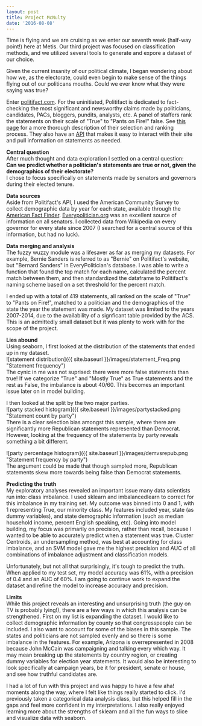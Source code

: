 ```yaml
---
layout: post
title: Project McNulty
date: '2016-08-08'
---  
```

  
Time is flying and we are cruising as we enter our seventh week (half-way point!) here at Metis.  Our third project was focused on classification methods, and we utilized several tools to generate and expore a dataset of our choice.  
  
Given the current insanity of our political climate, I began wondering about how we, as the electorate, could even begin to make sense of the things flying out of our politicans mouths.  Could we ever know what they were saying was true?  
  
Enter [politifact.com](https://www.politifact.com "Politifact's Homepage").  For the uninitiated, Politifact is dedicated to fact-checking the most significant and newsworthy claims made by politicians, candidates, PACs, bloggers, pundits, analysts, etc.  A panel of staffers rank the statements on their scale of "True" to "Pants on Fire!" false.  See [this page](http://www.politifact.com/truth-o-meter/article/2013/nov/01/principles-politifact-punditfact-and-truth-o-meter/) for a more thorough description of their selection and ranking process.  They also have an [API](http://static.politifact.com/api/doc.html) that makes it easy to interact with their site and pull information on statements as needed.  
  
**Central question**  
After much thought and data exploration I settled on a central question:  
**Can we predict whether a politician's statements are true or not, given the demographics of their electorate?**  
I chose to focus specifically on statements made by senators and governors during their elected tenure.    
  
**Data sources**  
Aside from Politifact's API, I used the American Community Survey to collect demographic data by year for each state, available through the [American Fact Finder](http://factfinder.census.gov/faces/nav/jsf/pages/index.xhtml).  [Everypolitician.org](http://everypolitician.org/) was an excellent source of information on all senators.  I collected data from Wikipedia on every governor for every state since 2007 (I searched for a central source of this information, but had no luck).  
  
**Data merging and analysis**  
The fuzzy wuzzy module was a lifesaver as far as merging my datasets.  For example, Bernie Sanders is referred to as "Bernie" on Politifact's website, but "Bernard Sanders" in EveryPolitician's database.  I was able to write a function that found the top match for each name, calculated the percent match between them, and then standardized the dataframe to Politifact's naming scheme based on a set threshold for the percent match.
  
I ended up with a total of 419 statements, all ranked on the scale of "True" to "Pants on Fire!", matched to a politician and the demographics of the state the year the statement was made.  My dataset was limited to the years 2007-2014, due to the availability of a signficant table provided by the ACS.  This is an admittedly small dataset but it was plenty to work with for the scope of the project.   
  
**Lies abound**  
Using seaborn, I first looked at the distribution of the statements that ended up in my dataset.  
![statement distribution]({{ site.baseurl }}/images/statement_Freq.png "Statement frequency")  
The cynic in me was not suprised: there were more false statements than true!  If we categorize "True" and "Mostly True" as True statements and the rest as False, the imbalance is about 40/60.  This becomes an important issue later on in model building.  
  
I then looked at the split by the two major parties.  
![party stacked histogram]({{ site.baseurl }}/images/partystacked.png "Statement count by party")  
There is a clear selection bias amongst this sample, where there are significantly more Republican statements represented than Democrat.  However, looking at the frequency of the statements by party reveals something a bit different.  

![party percentage histogram]({{ site.baseurl }}/images/demvsrepub.png "Statement frequency by party")  
The argument could be made that though sampled more, Republican statements skew more towards being false than Democrat statements.  
  
**Predicting the truth**  
My exploratory analyses revealed an important issue many data scientists run into: class imbalance.  I used sklearn and imbalancedlearn to correct for this imbalance in my training set.  My outcome was binned into 0 and 1, with 1 representing True, our minority class.  My features included year, state (as dummy variables), and state demographic information (such as median household income, percent English speaking, etc).  Going into model building, my focus was primarily on precision, rather than recall, because I wanted to be able to accurately predict when a statement was true.  Cluster Centroids, an undersampling method, was best at accounting for class imbalance, and an SVM model gave me the highest precision and AUC of all combinations of imbalance adjustment and classification models.  
  
Unfortunately, but not all that surprisingly, it's tough to predict the truth.  When applied to my test set, my model accuracy was 61%, with a precision of 0.4 and an AUC of 60%.  I am going to continue work to expand the dataset and refine the model to increase accuracy and precision.  
  
**Limits**  
While this project reveals an interesting and unsurprising truth (the guy on TV is probably lying!), there are a few ways in which this analysis can be strengthened.  First on my list is expanding the dataset.  I would like to collect demographic information by county so that congresspeople can be included.  I also want to account for some of the biases in this sample. The states and politicians are not sampled evenly and so there is some imbalance in the features.  For example, Arizona is overrepresented in 2008 because John McCain was campaigning and talking every which way.  It may mean breaking up the statements by country region, or creating dummy variables for election year statements.  It would also be interesting to look specifically at campaign years, be it for president, senate or house, and see how truthful candidates are.  

I had a lot of fun with this project and was happy to have a few aha! moments along the way, where I felt like things really started to click.  I'd previously taken a categorical data analysis class, but this helped fill in the gaps and feel more confident in my interpretations.  I also really enjoyed learning more about the strengths of sklearn and all the fun ways to slice and visualize data with seaborn.  
